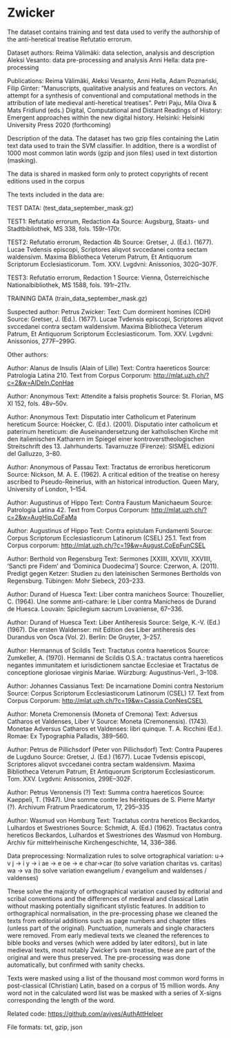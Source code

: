 # Zwicker

The dataset contains training and test data used to verify the authorship of the anti-heretical treatise Refutatio errorum. 

Dataset authors:
Reima Välimäki: data selection, analysis and description
Aleksi Vesanto: data pre-processing and analysis
Anni Hella: data pre-processing


Publications:
Reima Välimäki, Aleksi Vesanto, Anni Hella, Adam Poznański, Filip Ginter: ”Manuscripts,
qualitative analysis and features on vectors. An attempt for a synthesis of conventional and
computational methods in the attribution of late medieval anti-heretical treatises”. Petri Paju, Mila Oiva & Mats Fridlund (eds.) Digital, Computational and Distant Readings of History: Emergent approaches within the new digital history. Helsinki: Helsinki University Press 2020 (forthcoming)

Description of the data.
The dataset has two gzip files containing the Latin text data used to train the SVM classifier. In addition, there is a wordlist of 1000 most common latin words (gzip and json files) used in text distortion (masking).

The data is shared in masked form only to protect copyrights of recent editions used in the corpus

The texts included in the data are:

TEST DATA: (test_data_september_mask.gz)

TEST1: Refutatio errorum, Redaction 4a
Source: Augsburg, Staats- und Stadtbibliothek, MS 338, fols. 159r–170r.

TEST2: Refutatio errorum, Redaction 4b
Source: Gretser, J. (Ed.). (1677). Lucae Tvdensis episcopi, Scriptores aliqvot svccedanei contra sectam waldensivm. Maxima Bibliotheca Veterum Patrum, Et Antiquorum Scriptorum Ecclesiasticorum. Tom. XXV. Lvgdvni: Anissonios, 302G–307F.

TEST3: Refutatio errorum, Redaction 1
Source: Vienna, Österreichische Nationalbibliothek, MS 1588, fols. 191r–211v.

TRAINING DATA (train_data_september_mask.gz)

Suspected author: Petrus Zwicker: 
Text: Cum dormirent homines (CDH)
Source: Gretser, J. (Ed.). (1677). Lucae Tvdensis episcopi, Scriptores aliqvot svccedanei contra sectam waldensivm. Maxima Bibliotheca Veterum Patrum, Et Antiquorum Scriptorum Ecclesiasticorum. Tom. XXV. Lvgdvni: Anissonios, 277F–299G.

Other authors:

Author: Alanus de Insulis (Alain of Lille)
Text: Contra haereticos
Source: Patrologia Latina 210. Text from Corpus Corporum: http://mlat.uzh.ch/?c=2&w=AlDeIn.ConHae

Author: Anonymous
Text: Attendite a falsis prophetis
Source: St. Florian, MS XI 152, fols. 48v–50v.

Author: Anonymous
Text: Disputatio inter Catholicum et Paterinum hereticum
Source: Hoécker, C. (Ed.). (2001). Disputatio inter catholicum et paterinum hereticum: die Auseinandersetzung der katholischen Kirche mit den italienischen Katharern im Spiegel einer kontroverstheologischen Streitschrift des 13. Jahrhunderts. Tavarnuzze (Firenze): SISMEL edizioni del Galluzzo, 3–80.

Author: Anonymous of Passau
Text: Tractatus de erroribus hereticorum
Source: Nickson, M. A. E. (1962). A critical edition of the treatise on heresy ascribed to Pseudo-Reinerius, with an historical introduction. Queen Mary, University of London, 1–154.

Author: Augustinus of Hippo
Text: Contra Faustum Manichaeum 
Source: Patrologia Latina 42. Text from Corpus Corporum: http://mlat.uzh.ch/?c=2&w=AugHip.CoFaMa

Author: Augustinus of Hippo
Text: Contra epistulam Fundamenti
Source: Corpus Scriptorum Ecclesiasticorum Latinorum (CSEL) 25.1. Text from Corpus corporum: 
http://mlat.uzh.ch/?c=19&w=August.CoEpFunCSEL

Author: Berthold von Regensburg
Text: Sermones [XXIIII, XXVIII, XXVIIII, ‘Sancti pre Fidem’ and ‘Dominica Duodecima’]
Source: Czerwon, A. (2011). Predigt gegen Ketzer: Studien zu den lateinischen Sermones Bertholds von Regensburg. Tübingen: Mohr Siebeck, 203–233.

Author: Durand of Huesca
Text: Liber contra manicheos
Source: Thouzellier, C. (1964). Une somme anti-cathare: le Liber contra Manicheos de Durand de Huesca. Louvain: Spicilegium sacrum Lovaniense, 67–336.

Author: Durand of Huesca
Text: Liber Antiheresis
Source: Selge, K.-V. (Ed.) (1967). Die ersten Waldenser: mit Edition des Liber antiheresis des Durandus von Osca (Vol. 2). Berlin: De Gruyter, 3–257.

Author: Hermannus of Scildis
Text: Tractatus contra haereticos
Source: Zumkeller, A. (1970). Hermanni de Scildis O.S.A.: tractatus contra haereticos negantes immunitatem et iurisdictionem sanctae Ecclesiae et Tractatus de conceptione gloriosae virginis Mariae. Würzburg: Augustinus-Verl., 3–108. 

Author: Johannes Cassianus
Text: De incarnatione Domini contra Nestorium
Source: Corpus Scriptorum Ecclesiasticorum Latinorum (CSEL) 17. Text from Corpus Corporum: http://mlat.uzh.ch/?c=19&w=Cassia.ConNesCSEL

Author: Moneta Cremonensis (Moneta of Cremona)
Text: Adversus Catharos et Valdenses, Liber V
Source: Moneta (Cremonensis). (1743). Monetae Adversus Catharos et Valdenses: libri quinque. T. A. Ricchini (Ed.). Romae: Ex Typographia Palladis, 389–560.

Author: Petrus de Pillichsdorf (Peter von Pillichsdorf)
Text: Contra Pauperes de Lugduno
Source: Gretser, J. (Ed.) (1677). Lucae Tvdensis episcopi, Scriptores aliqvot svccedanei contra sectam waldensivm. Maxima Bibliotheca Veterum Patrum, Et Antiquorum Scriptorum Ecclesiasticorum. Tom. XXV. Lvgdvni: Anissonios, 299E–302F.

Author: Petrus Veronensis (?)
Text: Summa contra haereticos
Source: Kaeppeli, T. (1947). Une somme contre les hérétiques de S. Pierre Martyr (?). Archivum Fratrum Praedicatorum, 17, 295–335

Author: Wasmud von Homburg
Text: Tractatus contra hereticos Beckardos, Lulhardos et Swestriones
Source: Schmidt, A. (Ed.) (1962). Tractatus contra hereticos Beckardos, Lulhardos et Swestriones des Wasmud von Homburg. Archiv für mittelrheinische Kirchengeschichte, 14, 336–386.


Data preprocessing:
Normalization rules to solve ortographical variation:
u-> v
j -> i
y -> i
ae -> e
oe -> e
char->car (to solve variation charitas vs. caritas)
wa -> va (to solve variation ewangelium / evangelium and waldenses / valdenses)

These solve the majority of orthographical variation caused by editorial and scribal conventions and the differences of medieval and classical Latin without masking potentially significant stylistic features. In addition to orthographical normalisation, in the pre-processing phase we cleaned the texts from editorial additions such as page numbers and chapter titles (unless part of the original). Punctuation, numerals and single characters were removed. From early medieval texts we cleaned the references to bible books and verses (which were added by later editors), but in late medieval texts, most notably Zwicker’s own treatise, these are part of the original and were thus preserved. The pre-processing was done automatically, but confirmed with sanity checks. 

Texts were masked using a list of the thousand most common word forms in post-classical (Christian) Latin, based on a corpus of 15 million words. Any word not in the calculated word list was be masked with a series of X-signs corresponding the length of the word. 


Related code:
https://github.com/avjves/AuthAttHelper

File formats:
txt, gzip, json

